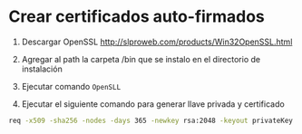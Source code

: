# Crear certificados auto-firmados

1. Descargar OpenSSL http://slproweb.com/products/Win32OpenSSL.html

2. Agregar al path la carpeta /bin que se instalo en el directorio de instalación

3. Ejecutar comando ``OpenSLL``

4. Ejecutar el siguiente comando para generar llave privada y certificado

```bash
req -x509 -sha256 -nodes -days 365 -newkey rsa:2048 -keyout privateKey.key -out certificate.crt
```
